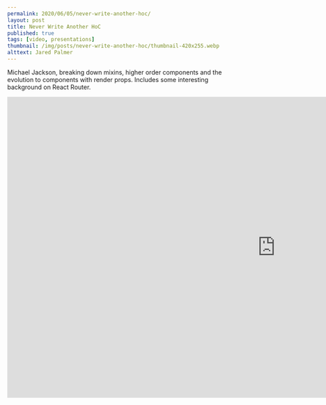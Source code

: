 ```yaml
---
permalink: 2020/06/05/never-write-another-hoc/
layout: post
title: Never Write Another HoC
published: true
tags: [video, presentations]
thumbnail: /img/posts/never-write-another-hoc/thumbnail-420x255.webp
alttext: Jared Palmer
---
```


Michael Jackson, breaking down mixins, higher order components and the evolution to components with render props. Includes some
interesting background on React Router.

<iframe width="1230" height="692" src="https://www.youtube.com/embed/BcVAq3YFiuc" frameborder="0" allow="accelerometer; autoplay; encrypted-media; gyroscope; picture-in-picture" allowfullscreen></iframe>
